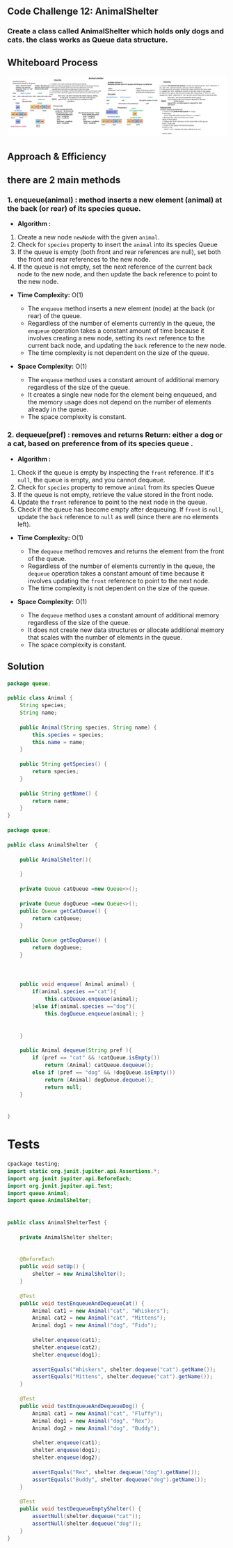 ## Code Challenge 12: AnimalShelter
### Create a class called AnimalShelter which holds only dogs and cats. the class works as Queue data structure.
## Whiteboard Process
![CC10-stack](whiteboards/Animal-Shelter.png)

## Approach & Efficiency
## there are 2 main methods 
### 1. enqueue(animal) : method inserts a new element (animal) at the back (or rear) of its species queue.
- **Algorithm :**
1. Create a new node `newNode` with the given `animal`.
2. Check for `species` property to insert the `animal` into its species Queue  
3. If the queue is empty (both front and rear references are null), set
   both the front and rear references to the new node.
4. If the queue is not empty, set the next reference of the current back
   node to the new node, and then update the back reference to point to
   the new node.
   
- **Time Complexity:** O(1)
    - The `enqueue` method inserts a new element (node) at the back (or rear) of the queue.
    - Regardless of the number of elements currently in the queue, the `enqueue` operation takes a constant amount of time because it involves creating a new node, setting its `next` reference to the current back node, and updating the `back` reference to the new node.
    - The time complexity is not dependent on the size of the queue.
  

- **Space Complexity:** O(1)
    - The `enqueue` method uses a constant amount of additional memory regardless of the size of the queue.
    - It creates a single new node for the element being enqueued, and the memory usage does not depend on the number of elements already in the queue.
    - The space complexity is constant.

### 2. dequeue(pref) : removes and returns Return: either a dog or a cat, based on preference from of its species queue .
- **Algorithm :**
1. Check if the queue is empty by inspecting the `front` reference. If it's `null`, the
   queue is empty, and you cannot dequeue.
2. Check for `species` property to remove `animal` from its species Queue
2. If the queue is not empty, retrieve the value stored in the front node.
3. Update the `front` reference to point to the next node in the queue.
4. Check if the queue has become empty after dequeuing. If `front` is `null`, update the `back` reference to `null` as well (since there are no elements left).

- **Time Complexity:** O(1)
    - The `dequeue` method removes and returns the element from the front of the queue.
    - Regardless of the number of elements currently in the queue, the `dequeue` operation takes a constant amount of time because it involves updating the `front` reference to point to the next node.
    - The time complexity is not dependent on the size of the queue.


- **Space Complexity:** O(1)
    - The `dequeue` method uses a constant amount of additional memory regardless of the size of the queue.
    - It does not create new data structures or allocate additional memory that scales with the number of elements in the queue.
    - The space complexity is constant.

## Solution
``` java 
package queue;

public class Animal {
    String species;
    String name;

    public Animal(String species, String name) {
        this.species = species;
        this.name = name;
    }

    public String getSpecies() {
        return species;
    }

    public String getName() {
        return name;
    }
}

package queue;

public class AnimalShelter  {

    public AnimalShelter(){

    }

    private Queue catQueue =new Queue<>();

    private Queue dogQueue =new Queue<>();
    public Queue getCatQueue() {
        return catQueue;
    }

    public Queue getDogQueue() {
        return dogQueue;
    }



    public void enqueue( Animal animal) {
        if(animal.species =="cat"){
            this.catQueue.enqueue(animal);
        }else if(animal.species =="dog"){
            this.dogQueue.enqueue(animal); }


    }

    public Animal dequeue(String pref ){
        if (pref == "cat" && !catQueue.isEmpty())
            return (Animal) catQueue.dequeue();
        else if (pref == "dog" && !dogQueue.isEmpty())
            return (Animal) dogQueue.dequeue();
            return null;
    }


}
``` 

# Tests
``` java
cpackage testing;
import static org.junit.jupiter.api.Assertions.*;
import org.junit.jupiter.api.BeforeEach;
import org.junit.jupiter.api.Test;
import queue.Animal;
import queue.AnimalShelter;


public class AnimalShelterTest {

    private AnimalShelter shelter;


    @BeforeEach
    public void setUp() {
        shelter = new AnimalShelter();
    }

    @Test
    public void testEnqueueAndDequeueCat() {
        Animal cat1 = new Animal("cat", "Whiskers");
        Animal cat2 = new Animal("cat", "Mittens");
        Animal dog1 = new Animal("dog", "Fido");

        shelter.enqueue(cat1);
        shelter.enqueue(cat2);
        shelter.enqueue(dog1);

        assertEquals("Whiskers", shelter.dequeue("cat").getName());
        assertEquals("Mittens", shelter.dequeue("cat").getName());
    }

    @Test
    public void testEnqueueAndDequeueDog() {
        Animal cat1 = new Animal("cat", "Fluffy");
        Animal dog1 = new Animal("dog", "Rex");
        Animal dog2 = new Animal("dog", "Buddy");

        shelter.enqueue(cat1);
        shelter.enqueue(dog1);
        shelter.enqueue(dog2);

        assertEquals("Rex", shelter.dequeue("dog").getName());
        assertEquals("Buddy", shelter.dequeue("dog").getName());
    }

    @Test
    public void testDequeueEmptyShelter() {
        assertNull(shelter.dequeue("cat"));
        assertNull(shelter.dequeue("dog"));
    }
}




```